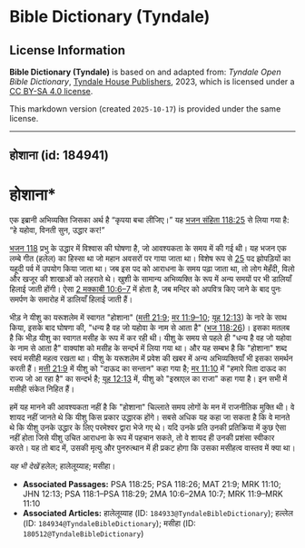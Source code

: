 # Bible Dictionary (Tyndale)

## License Information

**Bible Dictionary (Tyndale)** is based on and adapted from: _Tyndale Open Bible Dictionary_, [Tyndale House Publishers](https://tyndaleopenresources.com/), 2023, which is licensed under a [CC BY-SA 4.0 license](https://creativecommons.org/licenses/by-sa/4.0/legalcode.en).

This markdown version (created `2025-10-17`) is provided under the same license.



--------------------------------

## होशाना (id: 184941)

होशाना\*
========

एक इब्रानी अभिव्यक्ति जिसका अर्थ है “कृपया बचा लीजिए।” यह [भजन संहिता 118:25](https://ref.ly/Ps118:25) से लिया गया है: “हे यहोवा, विनती सुन, उद्धार कर!”

[भजन 118](https://ref.ly/Ps118:1-Ps118:29) प्रभु के उद्धार में विश्वास की घोषणा है, जो आवश्यकता के समय में की गई थी। यह भजन एक लम्बे गीत (हलेल) का हिस्सा था जो महान अवसरों पर गाया जाता था। विशेष रूप से [25](https://ref.ly/Ps118:25) पद झोपड़ियों का यहूदी पर्व में उपयोग किया जाता था। जब इस पद को आराधना के समय पढ़ा जाता था, तो लोग मेहँदी, विलो और खजूर की शाखाओं को लहराते थे। खुशी के सामान्य अभिव्यक्ति के रूप में अन्य समयों पर भी डालियाँ हिलाई जाती होंगी। ऐसा [2 मक्काबी 10:6–7](https://ref.ly/2Macc10:6-2Macc10:7) में होता है, जब मन्दिर को अपवित्र किए जाने के बाद पुनः समर्पण के समारोह में डालियाँ हिलाई जाती हैं। 

भीड़ ने यीशु का यरूशलेम में स्वागत "होशाना" ([मत्ती 21:9](https://ref.ly/Matt21:9); [मर 11:9–10](https://ref.ly/Mark11:9-Mark11:10); [यूह 12:13](https://ref.ly/John12:13)) के नारे के साथ किया, इसके बाद घोषणा की, "धन्य है वह जो यहोवा के नाम से आता है" ([भज 118:26](https://ref.ly/Ps118:26))। इसका मतलब है कि भीड़ यीशु का स्वागत मसीह के रूप में कर रही थी। यीशु के समय से पहले ही "धन्य है वह जो यहोवा के नाम से आता है" वाक्यांश को मसीह के सन्दर्भ में लिया गया था। और यह सम्बभ है कि "होशाना" शब्द स्वयं मसीही महत्व रखता था। यीशु के यरूशलेम में प्रवेश की खबर में अन्य अभिव्यक्तियाँ भी इसका समर्थन करती हैं। [मत्ती 21:9](https://ref.ly/Matt21:9) में यीशु को "दाऊद का सन्तान" कहा गया है; [मर 11:10](https://ref.ly/Mark11:10) में "हमारे पिता दाऊद का राज्य जो आ रहा है" का सन्दर्भ है; [यूह 12:13](https://ref.ly/John12:13) में, यीशु को "इस्राएल का राजा" कहा गया है। इन सभी में मसीही संकेत निहित हैं।

हमें यह मानने की आवश्यकता नहीं है कि "होशाना" चिल्लाते समय लोगों के मन में राजनीतिक मुक्ति थी। वे शायद नहीं जानते थे कि यीशु किस प्रकार उद्धारक होंगे। सबसे अधिक यह कहा जा सकता है कि वे मानते थे कि यीशु उनके उद्धार के लिए परमेश्वर द्वारा भेजे गए थे। यदि उनके प्रति उनकी प्रतिक्रिया में कुछ ऐसा नहीं होता जिसे यीशु उचित आराधना के रूप में पहचान सकते, तो वे शायद ही उनकी प्रशंसा स्वीकार करते। यह तो बाद में, उसकी मृत्यु और पुनरुत्थान में ही प्रकट होगा कि उसका मसीहत्व वास्तव में क्या था।

*यह भी देखें* हलेल; हालेलूय्याह; मसीहा। 

* **Associated Passages:** PSA 118:25; PSA 118:26; MAT 21:9; MRK 11:10; JHN 12:13; PSA 118:1–PSA 118:29; 2MA 10:6–2MA 10:7; MRK 11:9–MRK 11:10
* **Associated Articles:** हालेलूय्याह (ID: `184933@TyndaleBibleDictionary`); हल्लेल (ID: `184934@TyndaleBibleDictionary`); मसीहा (ID: `180512@TyndaleBibleDictionary`)

